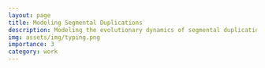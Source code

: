 ```yaml
---
layout: page
title: Modeling Segmental Duplications 
description: Modeling the evolutionary dynamics of segmental duplications under recombination and selection. A simulation-based framework to investigate how recombination rate variation and selection shape the structure, frequency and persistence of segmental duplications and copy number variants across evolutionary timescales
img: assets/img/typing.png
importance: 3
category: work
---
```

